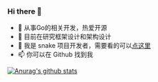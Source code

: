 ### Hi there 👋

- 🔭 从事Go的相关开发，热爱开源
- 🌱 目前在研究框架设计和架构设计
- 👯 我是 snake 项目开发者，需要看的可以[点这里](https://github.com/1024casts/qloog) 
- 📫 你可以在 Github 找到我

[![Anurag's github stats](https://github-readme-stats.vercel.app/api?username=qloog)](https://github.com/anuraghazra/github-readme-stats)
